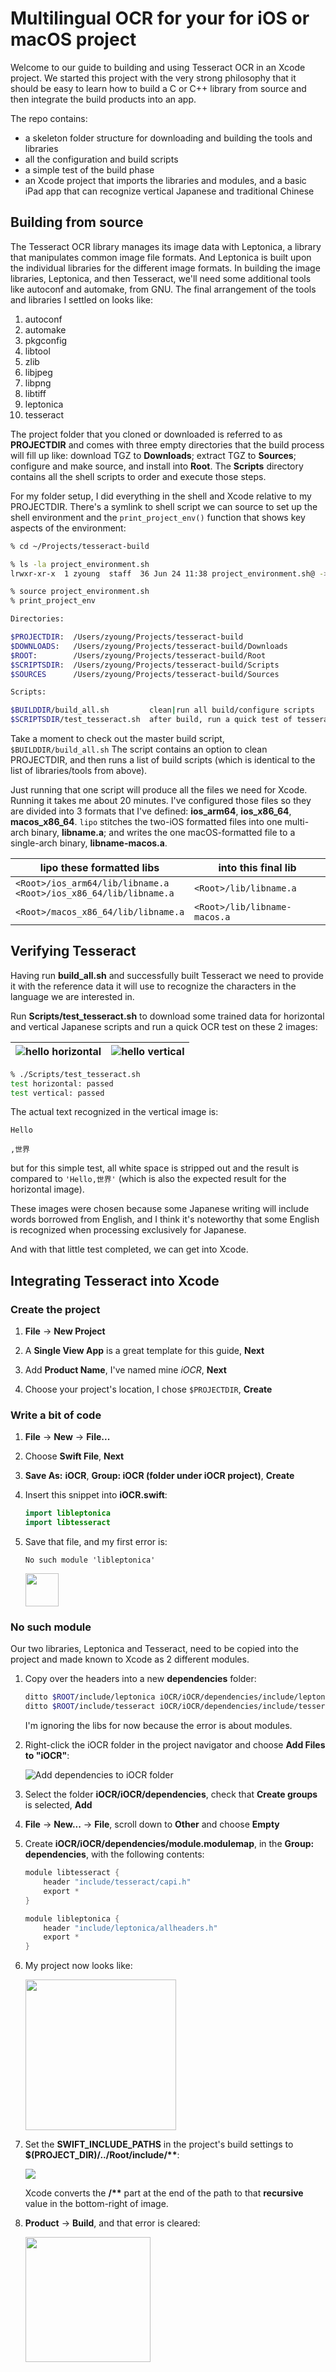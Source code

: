 # Multilingual OCR for your for iOS or macOS project

Welcome to our guide to building and using Tesseract OCR in an Xcode project.  We started this project with the very strong philosophy that it should be easy to learn how to build a C or C++ library from source and then integrate the build products into an app.

The repo contains:

- a skeleton folder structure for downloading and building the tools and libraries
- all the configuration and build scripts
- a simple test of the build phase
- an Xcode project that imports the libraries and modules, and a basic iPad app that can recognize vertical Japanese and traditional Chinese

## Building from source

The Tesseract OCR library manages its image data with Leptonica, a library that manipulates common image file formats.  And Leptonica is built upon the individual libraries for the different image formats.  In building the image libraries, Leptonica, and then Tesseract, we'll need some additional tools like autoconf and automake, from GNU.  The final arrangement of the tools and libraries I settled on looks like:

1. autoconf
1. automake
1. pkgconfig
1. libtool
1. zlib
1. libjpeg
1. libpng
1. libtiff
1. leptonica
1. tesseract

The project folder that you cloned or downloaded is referred to as **PROJECTDIR** and comes with three empty directories that the build process will fill up like: download TGZ to **Downloads**; extract TGZ to **Sources**; configure and make source, and install into **Root**.  The **Scripts** directory contains all the shell scripts to order and execute those steps.

For my folder setup, I did everything in the shell and Xcode relative to my PROJECTDIR.  There's a symlink to shell script we can source to set up the shell environment and the `print_project_env()` function that shows key aspects of the environment:

```zsh
% cd ~/Projects/tesseract-build

% ls -la project_environment.sh
lrwxr-xr-x  1 zyoung  staff  36 Jun 24 11:38 project_environment.sh@ -> Scripts/build/project_environment.sh

% source project_environment.sh
% print_project_env

Directories:

$PROJECTDIR:  /Users/zyoung/Projects/tesseract-build
$DOWNLOADS:   /Users/zyoung/Projects/tesseract-build/Downloads
$ROOT:        /Users/zyoung/Projects/tesseract-build/Root
$SCRIPTSDIR:  /Users/zyoung/Projects/tesseract-build/Scripts
$SOURCES      /Users/zyoung/Projects/tesseract-build/Sources

Scripts:

$BUILDDIR/build_all.sh         clean|run all build/configure scripts
$SCRIPTSDIR/test_tesseract.sh  after build, run a quick test of tesseract
```

Take a moment to check out the master build script, `$BUILDDIR/build_all.sh`  The script contains an option to clean PROJECTDIR, and then runs a list of build scripts (which is identical to the list of libraries/tools from above).

Just running that one script will produce all the files we need for Xcode.  Running it takes me about 20 minutes.  I've configured those files so they are divided into 3 formats that I've defined: **ios_arm64**, **ios_x86_64**, **macos_x86_64**.  `lipo` stitches the two-iOS formatted files into one multi-arch binary, **libname.a**; and writes the one macOS-formatted file to a single-arch binary, **libname-macos.a**.

| lipo these formatted libs                                        | into this final lib            |
|--------------------------------------------------------------------|---------------------------|
| `<Root>/ios_arm64/lib/libname.a` <br/> `<Root>/ios_x86_64/lib/libname.a` | `<Root>/lib/libname.a`       |
| `<Root>/macos_x86_64/lib/libname.a`                                   | `<Root>/lib/libname-macos.a` |

## Verifying Tesseract

Having run **build_all.sh** and successfully built Tesseract we need to provide it with the reference data it will use to recognize the characters in the language we are interested in.

Run **Scripts/test_tesseract.sh** to download some trained data for horizontal and vertical Japanese scripts and run a quick OCR test on these 2 images:

| ![hello horizontal](Notes/static/test_hello_hori.png) | ![hello vertical](Notes/static/test_hello_vert.png) |
|-------------------------------------------------------|-----------------------------------------------------|

```zsh
% ./Scripts/test_tesseract.sh
test horizontal: passed
test vertical: passed
```

The actual text recognized in the vertical image is:

```none
Hello

,世界

```

but for this simple test, all white space is stripped out and the result is compared to `'Hello,世界'` (which is also the expected result for the horizontal image).

These images were chosen because some Japanese writing will include words borrowed from English, and I think it's noteworthy that some English is recognized when processing exclusively for Japanese.

And with that little test completed, we can get into Xcode.

## Integrating Tesseract into Xcode

### Create the project

1. **File** &rarr; **New Project**

1. A **Single View App** is a great template for this guide, **Next**

1. Add **Product Name**, I've named mine *iOCR*, **Next**

1. Choose your project's location, I chose `$PROJECTDIR`, **Create**

### Write a bit of code

1. **File** &rarr; **New** &rarr; **File...**

1. Choose **Swift File**, **Next**

1. **Save As:** **iOCR**, **Group: iOCR (folder under iOCR project)**, **Create**

1. Insert this snippet into **iOCR.swift**:

    ```swift
    import libleptonica
    import libtesseract
    ```

1. Save that file, and my first error is:

    ```none
    No such module 'libleptonica'
    ```

    <!--![no such module 'libtesseract'](Notes/static/guide/err_no_such_module_leptonica.png)-->
    <img height="53" src="Notes/static/guide/err_no_such_module_leptonica.png"/>

### No such module

Our two libraries, Leptonica and Tesseract, need to be copied into the project and made known to Xcode as 2 different modules.

1. Copy over the headers into a new **dependencies** folder:

    ```zsh
    ditto $ROOT/include/leptonica iOCR/iOCR/dependencies/include/leptonica
    ditto $ROOT/include/tesseract iOCR/iOCR/dependencies/include/tesseract
    ```

    I'm ignoring the libs for now because the error is about modules.

1. Right-click the iOCR folder in the project navigator and choose **Add Files to "iOCR"**:

    ![Add dependencies to iOCR folder](Notes/static/guide/guide_add_dependencies.png)

1. Select the folder **iOCR/iOCR/dependencies**, check that **Create groups** is selected, **Add**

1. **File** &rarr; **New...** &rarr; **File**, scroll down to **Other** and choose **Empty**

1. Create **iOCR/iOCR/dependencies/module.modulemap**, in the **Group: dependencies**, with the following contents:

    ```swift
    module libtesseract {
        header "include/tesseract/capi.h"
        export *
    }

    module libleptonica {
        header "include/leptonica/allheaders.h"
        export *
    }
    ```

1. My project now looks like:

    <img height="241" src="Notes/static/guide/module_final_structure_cropped.png"/>

1. Set the **SWIFT_INCLUDE_PATHS** in the project's build settings to **$(PROJECT_DIR)/../Root/include/\*\***:

    <img src="Notes/static/guide/2_swift_include_paths_cropped.png"/>

    Xcode converts the **/\*\*** part at the end of the path to that **recursive** value in the bottom-right of image.

1. **Product** &rarr; **Build**, and that error is cleared:

    <img height="200" src="Notes/static/guide/build_succeeded.png"/>